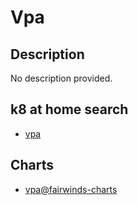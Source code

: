 # Vpa

## Description

No description provided.

## k8 at home search

- [vpa](https://nanne.dev/k8s-at-home-search/#/vpa)

## Charts

- [vpa@fairwinds-charts](https://charts.fairwinds.com/stable/)
